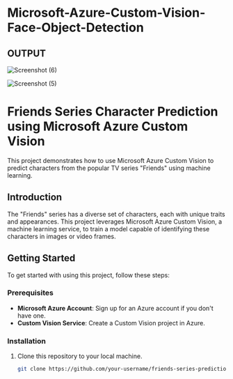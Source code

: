 # Microsoft-Azure-Custom-Vision- Face-Object-Detection
## OUTPUT
![Screenshot (6)](https://github.com/dineshrx/Microsoft-Azure-Custom-Vision---Face-Object-Detection/assets/144202549/80cfcdbf-6b05-4f97-9aa7-9e93c80ba710)

![Screenshot (5)](https://github.com/dineshrx/Microsoft-Azure-Custom-Vision---Face-Object-Detection/assets/144202549/f92f6c32-3a9e-4b39-a490-74523eb1dc48)
# Friends Series Character Prediction using Microsoft Azure Custom Vision

This project demonstrates how to use Microsoft Azure Custom Vision to predict characters from the popular TV series "Friends" using machine learning.

## Introduction

The "Friends" series has a diverse set of characters, each with unique traits and appearances. This project leverages Microsoft Azure Custom Vision, a machine learning service, to train a model capable of identifying these characters in images or video frames.

## Getting Started

To get started with using this project, follow these steps:

### Prerequisites

- **Microsoft Azure Account**: Sign up for an Azure account if you don't have one.
- **Custom Vision Service**: Create a Custom Vision project in Azure.

### Installation

1. Clone this repository to your local machine.

   ```bash
   git clone https://github.com/your-username/friends-series-prediction.git

